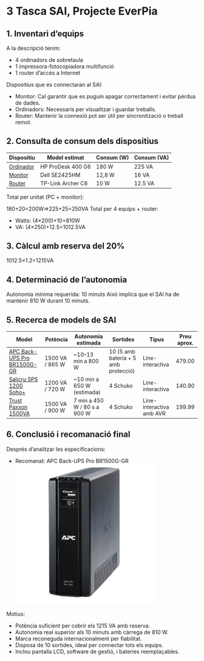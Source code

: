 # 3 Tasca SAI, Projecte EverPia

## 1. Inventari d’equips
A la descripció tenim:
- 4 ordinadors de sobretaula
- 1 impressora-fotocopiadora multifunció
- 1 router d’accés a Internet

Dispositius que es connectaran al SAI:
- Monitor: Cal garantir que es puguin apagar correctament i evitar pèrdua de dades.
- Ordinadors: Necessaris per visualitzar i guardar treballs.
- Router: Mantenir la connexió pot ser útil per sincronització o treball remot.

## 2. Consulta de consum dels dispositius

| Dispositiu | Model estimat      | Consum (W) | Consum (VA) |
|-------------|--------------------|-------------|--------------|
| [Ordinador](https://www.hp.com/pe-es/shop/desktop-hp-prodesk-400-g6-7ze63la.html#features) | HP ProDesk 400 G6  | 180 W       | 225 VA       |
| [Monitor](https://www.dell.com/es-es/shop/monitor-dell-24-se2425hm/apd/210-bqzt/monitores-y-accesorios)   | Dell SE2425HM      | 12,8 W      | 16 VA        |
| [Router](https://www.tp-link.com/es/home-networking/wifi-router/archer-c6/)    | TP-Link Archer C6  | 10 W        | 12.5 VA      |

Total per unitat (PC + monitor):

180+20=200W⇒225+25=250VA
Total per 4 equips + router:
- Watts:
(4×200)+10=810W
- VA:
(4×250)+12.5=1012.5VA

## 3. Càlcul amb reserva del 20%

1012.5×1.2=1215VA

## 4. Determinació de l’autonomia

Autonomia mínima requerida: 10 minuts
Això implica que el SAI ha de mantenir 810 W durant 10 minuts.

## 5. Recerca de models de SAI

| Model | Potència | Autonomia estimada | Sortides | Tipus | Preu aprox. |
|--------|-----------|--------------------|-----------|--------|--------------|
| [APC Back-UPS Pro BR1500G-GR](https://www.apc.com/ca/en/product/BR1500G/apc-backups-pro-1500va-865w-tower-120v-10x-nema-515r-outlets-avr-lcd-user-replaceable-battery/) | 1500 VA / 865 W | ~10–13 min a 800 W | 10 (5 amb bateria + 5 amb protecció) | Line-interactiva | 479.00 |
| [Salicru SPS 1200 Soho+](https://www.amazon.es/Salicru-SPS-1200-Soho-Sistema-alimentaci%C3%B3n-ininterrumpida/dp/B079FX7WR7?th=1) | 1200 VA / 720 W | ~10 min a 650 W (estimada) | 4 Schuko | Line-interactiva | 140.90 |
| [Trust Paxxon 1500VA](https://www.trust.com/en/product/23505-paxxon-1500va-uninterruptible-power-supply-ups-eu) | 1500 VA / 900 W | 7 min a 450 W / 80 s a 900 W | 4 Schuko | Line-interactiva amb AVR | 199.99 |

## 6. Conclusió i recomanació final

Després d’analitzar les especificacions:
- Recomanat: APC Back-UPS Pro BR1500G-GR
![Foto Sai](./img/sai2.png)

Motius:
- Potència suficient per cobrir els 1215 VA amb reserva.
- Autonomia real superior als 10 minuts amb càrrega de 810 W.
- Marca reconeguda internacionalment per fiabilitat.
- Disposa de 10 sortides, ideal per connectar tots els equips.
- Inclou pantalla LCD, software de gestió, i bateries reemplaçables.
